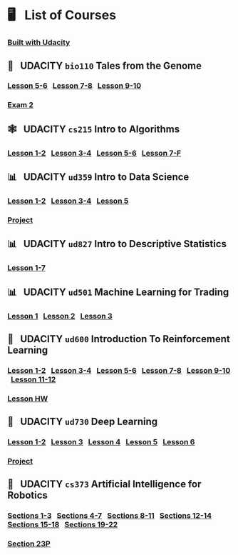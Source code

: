 
# &#x1F5A5; &nbsp; List of Courses &nbsp; 
### [Built with Udacity](https://www.udacity.com)

## &#x1F517; &nbsp; UDACITY `bio110` Tales from the Genome
### [Lesson 5-6](https://olgabelitskaya.github.io/reflections/reflections-bio110-5-6.html) &nbsp; [Lesson 7-8](https://olgabelitskaya.github.io/reflections/reflections-bio110-7-8.html) &nbsp; [Lesson 9-10](https://olgabelitskaya.github.io/reflections/reflections-bio110-9-10.html)
### [Exam 2](https://olgabelitskaya.github.io/reflections/reflections-bio110-exam2.html)

## &#x1F578; &nbsp; UDACITY `cs215`   Intro to Algorithms
###  [Lesson 1-2](https://github.com/OlgaBelitskaya/reflections/tree/master/cs215/reflections-cs215-1-2.ipynb) &nbsp; [ Lesson 3-4](https://github.com/OlgaBelitskaya/reflections/tree/master/cs215/reflections-cs215-3-4.ipynb) &nbsp; [Lesson 5-6](https://github.com/OlgaBelitskaya/reflections/tree/master/cs215/reflections-cs215-5-6.ipynb) &nbsp; [ Lesson 7-F](https://github.com/OlgaBelitskaya/reflections/tree/master/cs215/reflections-cs215-7-F.ipynb)

##  &#x1F4CA; &nbsp; UDACITY `ud359` Intro to Data Science
###  [ Lesson 1-2](https://github.com/OlgaBelitskaya/reflections/tree/master/ud359/reflections-ud359-1-2.ipynb) &nbsp; [ Lesson 3-4](https://github.com/OlgaBelitskaya/reflections/tree/master/ud359/reflections-ud359-3-4.ipynb) &nbsp; [Lesson 5](https://github.com/OlgaBelitskaya/reflections/tree/master/ud359/reflections-ud359-5.ipynb)
###  [Project](https://github.com/OlgaBelitskaya/machine_learning_engineer_nd009/blob/master/Machine_Learning_Engineer_ND_P8/MLE_ND_P8_V0.ipynb)

##  &#x1F4CA; &nbsp; UDACITY `ud827` Intro to Descriptive Statistics
### [Lesson 1-7](https://github.com/OlgaBelitskaya/reflections/tree/master/ud827/reflections-ud827-1-7.ipynb)

##  &#x1F4CA; &nbsp; UDACITY `ud501` Machine Learning for Trading

###  [Lesson 1](https://github.com/OlgaBelitskaya/reflection2/blob/master/reflections-ud501-1.ipynb) &nbsp; [Lesson 2](https://github.com/OlgaBelitskaya/reflection2/blob/master/reflections-ud501-2.ipynb) &nbsp; [Lesson 3](https://github.com/OlgaBelitskaya/reflection2/blob/master/reflections-ud501-3.ipynb)

##  &#x1F916; &nbsp; UDACITY `ud600` Introduction To Reinforcement Learning

###  [Lesson 1-2](https://olgabelitskaya.github.io/reflections/reflections-ud600-1-2.html) &nbsp; [ Lesson 3-4](https://github.com/OlgaBelitskaya/reflections/tree/master/ud600/reflections-ud600-3-4.ipynb) &nbsp; [Lesson 5-6](https://github.com/OlgaBelitskaya/reflections/tree/master/ud600/reflections-ud600-5-6.ipynb) &nbsp; [ Lesson 7-8](https://github.com/OlgaBelitskaya/reflections/tree/master/ud600/reflections-ud600-7-8.ipynb) &nbsp; [Lesson 9-10](https://github.com/OlgaBelitskaya/reflections/tree/master/ud600/reflections-ud600-9-10.ipynb) &nbsp;  [Lesson 11-12](https://github.com/OlgaBelitskaya/reflections/tree/master/ud600/reflections-ud600-11-12-C.ipynb)
###  [Lesson HW](https://github.com/OlgaBelitskaya/reflections/tree/master/ud600/reflections-ud600-HW.ipynb)

##  &#x1F916; &nbsp; UDACITY `ud730` Deep Learning

### [Lesson 1-2](https://github.com/OlgaBelitskaya/reflection2/blob/master/reflections-ud730-1-2.ipynb)         &nbsp; [Lesson 3](https://github.com/OlgaBelitskaya/reflection2/blob/master/reflections-ud730-3.ipynb) &nbsp;  [Lesson 4](https://github.com/OlgaBelitskaya/reflection2/blob/master/reflections-ud730-4.ipynb)  &nbsp; [Lesson 5](https://github.com/OlgaBelitskaya/reflection2/blob/master/reflections-ud730-5.ipynb) &nbsp; [Lesson 6](https://github.com/OlgaBelitskaya/reflection2/blob/master/reflections-ud730-6.ipynb)
### [Project](https://github.com/OlgaBelitskaya/reflection2/blob/master/reflections-ud730-P.ipynb)

##  &#x1F916; &nbsp; UDACITY `cs373` Artificial Intelligence for Robotics

### [Sections 1-3](https://github.com/OlgaBelitskaya/reflections/blob/master/cs373/reflections-cs373-1-3.ipynb) &nbsp; [Sections 4-7](https://github.com/OlgaBelitskaya/reflections/blob/master/cs373/reflections-cs373-4-7.ipynb) &nbsp; [Sections 8-11](https://github.com/OlgaBelitskaya/reflections/blob/master/cs373/reflections-cs373-8-11.ipynb) &nbsp; [Sections 12-14](https://github.com/OlgaBelitskaya/reflections/blob/master/cs373/reflections-cs373-12-14.ipynb) &nbsp; [Sections 15-18](https://github.com/OlgaBelitskaya/reflections/blob/master/cs373/reflections-cs373-15-18.ipynb) &nbsp; [Sections 19-22](https://github.com/OlgaBelitskaya/reflections/blob/master/cs373/reflections-cs373-19-22.ipynb)
### [Section 23P](https://github.com/OlgaBelitskaya/reflections/blob/master/cs373/reflections-cs373-23P.ipynb)
